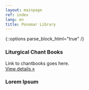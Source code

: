 ```yaml
---
layout: mainpage
ref: index
lang: en
title: Ponomar Library
---
```

{::options parse_block_html="true" /}

<div class="row"><div class="col-md-4">

### Liturgical Chant Books

Link to chantbooks goes here.    
[View details&nbsp;»](/ponomar-library/chantbooks.html)

</div><div class="col-md-4">

### Lorem Ipsum

</div></div>
